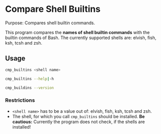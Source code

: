 # Compare Shell Builtins
Purpose: Compares shell builtin commands.

This program compares the **names of shell builtin commands** with the builtin commands of Bash. The currently supported shells are: elvish, fish, ksh, tcsh and zsh.

## Usage

```bash
cmp_builtins <shell name>
```

```bash
cmp_builtins --help|-h
```

```bash
cmp_buildins --version
```

### Restrictions

- `<shell name>` has to be a value out of: elvish, fish, ksh, tcsh and zsh. 
- The shell, for which you call `cmp_builtins` should be installed. **Be cautious:** Currently the program does not check, if the shells are installed!




